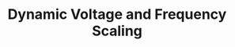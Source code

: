 ---
category: hardware-design
title: "Dynamic Voltage and Frequency Scaling"
description: "A closer look on one of the most important power management aspects, dynamic adjustment of the supplied voltage and the effective clock frequency to current demands."
questions:
  - As a reminder and and summary: What role do supply voltage and clock frequency play in terms of power consumption?
  - How can dynamic voltage and frequency scaling (DVFS) be achieved?
  - What is the benefit that can be obtained in hardware vs. software?
  - What implementation exists on the market?
  - Is there any general advice you can give a computer system designer on supply voltage and frequency?
literature:
  - Computer-Architecture-Techniques-For-Power-Efficiency|Ch. 3.1, 3.2, and 3.4
  - Power-efficient-System-Design|Ch. 2
  - 1401.4655v1
scheduled: 2016-08-18 10:15:00 +2
---